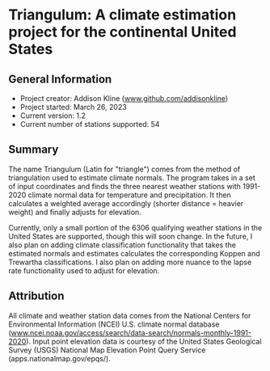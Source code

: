 # Triangulum: A climate estimation project for the continental United States
## General Information
- Project creator: Addison Kline (www.github.com/addisonkline)
- Project started: March 26, 2023
- Current version: 1.2
- Current number of stations supported: 54

## Summary
The name Triangulum (Latin for "triangle") comes from the method of triangulation used to estimate climate normals. The program takes in a set of input coordinates and finds the three nearest weather stations with 1991-2020 climate normal data for temperature and precipitation. It then calculates a weighted average accordingly (shorter distance = heavier weight) and finally adjusts for elevation. 

Currently, only a small portion of the 6306 qualifying weather stations in the United States are supported, though this will soon change. In the future, I also plan on adding climate classification functionality that takes the estimated normals and estimates calculates the corresponding Koppen and Trewartha classifications. I also plan on adding more nuance to the lapse rate functionality used to adjust for elevation.

## Attribution
All climate and weather station data comes from the National Centers for Environmental Information (NCEI) U.S. climate normal database (www.ncei.noaa.gov/access/search/data-search/normals-monthly-1991-2020). Input point elevation data is courtesy of the United States Geological Survey (USGS) National Map Elevation Point Query Service (apps.nationalmap.gov/epqs/).
